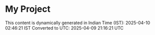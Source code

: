 # My Project

This content is dynamically generated in Indian Time (IST): 2025-04-10 02:46:21 IST
Converted to UTC: 2025-04-09 21:16:21 UTC
